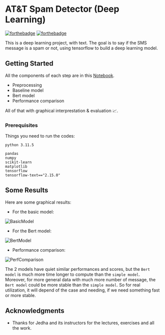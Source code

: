 # AT&T Spam Detector (Deep Learning)

[![forthebadge](http://forthebadge.com/images/badges/built-with-love.svg)](http://forthebadge.com) [![forthebadge](https://forthebadge.com/images/badges/made-with-python.svg)](https://forthebadge.com)


This is a deep learning project, with text. The goal is to say if the SMS message is a spam or not, using tensorflow to build a deep learning model.

## Getting Started

All the components of each step are in this [Notebook](AT&T_Project_YP.ipynb).
* Preprocessing
* Baseline model
* Bert model
* Performance comparison

All of that with graphical interprestation & evaluation 📈.

### Prerequisites

Things you need to run the codes:

```
python 3.11.5

pandas 
numpy
scikit-learn
matplotlib
tensorflow
tensorflow-text=="2.15.0"
```

## Some Results

Here are some graphical results:

* For the basic model:

![BasicModel]("/scores_simple_model.png")

* For the Bert model:

![BertModel]("/scores_bert_model.png")

* Performance comparison:

![PerfComparison]("/performance_comparison.png")

The 2 models have quiet similar performances and scores, but the `Bert model` is much more time longer to compute than the `simple model`. Moreover, for more general data with much more number of message, the `Bert model` could be more stable than the `simple model`. So for real utilization, it will depend of the case and needing, if we need something fast or more stable.

## Acknowledgments

* Thanks for Jedha and its instructors for the lectures, exercises and all the work.




